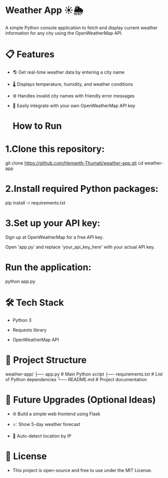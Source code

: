 # Weather App ☀️🌦️
A simple Python console application to fetch and display current weather information for any city using the OpenWeatherMap API.

# 📋 Features
* 🌎 Get real-time weather data by entering a city name

* 🌡️ Displays temperature, humidity, and weather conditions

* ⚙️ Handles invalid city names with friendly error messages

* 🔑 Easily integrate with your own OpenWeatherMap API key

  #  How to Run
# 1.Clone this repository:
git clone https://github.com/Hemanth-Thumati/weather-app.git
cd weather-app
# 2.Install required Python packages:
pip install -r requirements.txt
# 3.Set up your API key:

Sign up at OpenWeatherMap for a free API key.

Open 'app.py' and replace 'your_api_key_here' with your actual API key.

# Run the application:

python app.py
# 🛠 Tech Stack
* Python 3

* Requests library

* OpenWeatherMap API

# 📂 Project Structure
weather-app/
├── app.py            # Main Python script
├── requirements.txt  # List of Python dependencies
└── README.md         # Project documentation

# 🎯 Future Upgrades (Optional Ideas)
* 🌐 Build a simple web frontend using Flask

* 📈 Show 5-day weather forecast

* 📍 Auto-detect location by IP

# 📜 License
- This project is open-source and free to use under the MIT License.
